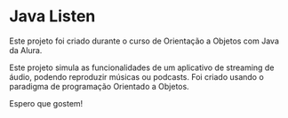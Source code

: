 # Java Listen
Este projeto foi criado durante o curso de Orientação a Objetos com Java da Alura.

Este projeto simula as funcionalidades de um aplicativo de streaming de áudio, podendo reproduzir músicas ou podcasts. Foi criado usando o paradigma de programação Orientado a Objetos.

Espero que gostem!
